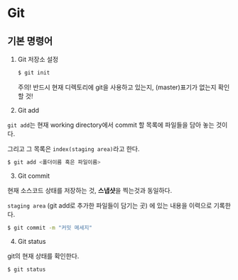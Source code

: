 # Git

## 기본 명령어

1. Git 저장소 설정

   ```bash
   $ git init
   ```

   주의! 반드시 현재 디렉토리에 git을 사용하고 있는지, (master)표기가 없는지 확인할 것!

2. Git add

`git add`는 현재 working directory에서 commit 할 목록에 파일들을 담아 놓는 것이다.

그리고 그 목록은 `index(staging area)`라고 한다.

```bash
$ git add <폴더이름 혹은 파일이름>
```

3. Git commit

현재 소스코드 상태를 저장하는 것, **스냅샷**을 찍는것과 동일하다.

`staging area` (git add로 추가한 파일들이 담기는 곳) 에 있는 내용을 이력으로 기록한다.

```bash
$ git commit -m "커밋 메세지"
```



4. Git status

git의 현재 상태를 확인한다.

```bash
$ git status
```



